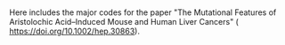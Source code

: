 #
Here includes the major codes for the paper "The Mutational Features of Aristolochic Acid–Induced Mouse and Human Liver Cancers" ( https://doi.org/10.1002/hep.30863).
